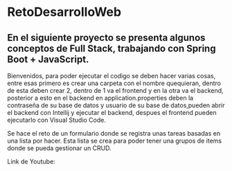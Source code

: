 # RetoDesarrolloWeb

## En el siguiente proyecto se presenta algunos conceptos de Full Stack, trabajando con Spring Boot + JavaScript.

Bienvenidos, para poder ejecutar el codigo se deben hacer varias cosas, entre esas primero es crear una carpeta con el nombre quequieran, dentro de esta deben crear 2,
dentro de 1 va el frontend y en la otra va el backend, posterior a esto en el backend en application.properties deben la contraseña de su base de datos y usuario de su base de datos,pueden abrir el backend con Intellij y ejecutar el backend, despues el frontend pueden ejecutarlo con Visual Studio Code.

Se hace el reto de un formulario donde se registra unas tareas basadas en una lista por hacer. 
Esta lista se crea para poder tener una grupos de items donde se pueda gestionar un CRUD.

Link de Youtube:

